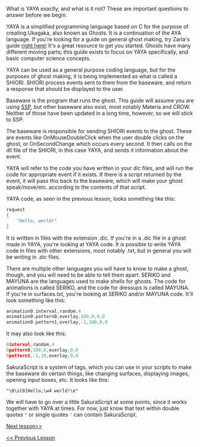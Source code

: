 What is YAYA exactly, and what is it not? These are important questions to answer before we begin.

YAYA is a simplified programming language based on C for the purpose of creating Ukagaka, also known as Ghosts. It is a continuation of the AYA language. If you're looking for a guide on general ghost making, try Zarla's guide [right here!](http://ashido.com/ukagaka/) It's a great resource to get you started. Ghosts have many different moving parts; this guide exists to focus on YAYA specifically, and basic computer science concepts.


YAYA can be used as a general purpose coding language, but for the purposes of ghost making, it is being implemented as what is called a SHIORI. SHIORI process events sent to them from the baseware, and return a response that should be displayed to the user.

Baseware is the program that runs the ghost. This guide will assume you are using [SSP](http://ssp.shillest.net/), but other baseware also exist, most notably Materia and CROW. Neither of those have been updated in a long time, however, so we will stick to SSP.

The baseware is responsible for sending SHIORI events to the ghost. These are events like OnMouseDoubleClick when the user double clicks on the ghost, or OnSecondChange which occurs every second. It then calls on the dll file of the SHIORI, in this case YAYA, and sends it information about the event.

YAYA will refer to the code you have written in your dic files, and will run the code for appropriate event if it exists. If there is a script returned by the event, it will pass this back to the baseware, which will make your ghost speak/move/etc. according to the contents of that script.


YAYA code, as seen in the previous lesson, looks something like this:

```c
request
{
	"Hello, world!"
}
```

It is written in files with the extension .dic. If you're in a .dic file in a ghost made in YAYA, you're looking at YAYA code. It _is_ possible to write YAYA code in files with other extensions, most notably .txt, but in general you will be writing in .dic files.

There are multiple other languages you will have to know to make a ghost, though, and you will need to be able to tell them apart. SERIKO and MAYUNA are the languages used to make shells for ghosts. The code for animations is called SERIKO, and the code for dressups is called MAYUNA. If you're in surfaces.txt, you're looking at SERIKO and/or MAYUNA code. It'll look something like this:

```c
animation0.interval,random,4
animation0.pattern0,overlay,100,0,0,0
animation0.pattern1,overlay,-1,100,0,0
```

It may also look like this:

```c
0interval,random,4
0pattern0,100,0,overlay,0,0
0pattern1,-1,10,overlay,0,0
```

SakuraScript is a system of tags, which you can use in your scripts to make the baseware do certain things, like changing surfaces, displaying images, opening input boxes, etc. It looks like this:

```
"\0\s[0]Hello,\w4 world!\e"
```

We will have to go over a little SakuraScript at some points, since it works together with YAYA at times. For now, just know that text within double quotes `"` or single quotes `'` can contain SakuraScript.

[Next lesson>>](https://github.com/Zichqec/YAYA_Fundamentals/blob/main/Module%200%20-%20Overview/02%20-%20Initial%20Setup.md)

[<< Previous Lesson](https://github.com/Zichqec/YAYA_Fundamentals/blob/main/Module%200%20-%20Overview/00%20-%20What%20is%20this%20guide.md)